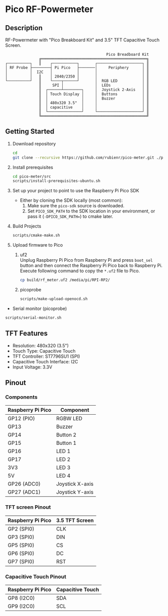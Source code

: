 # Pico RF-Powermeter

## Description

RF-Powermeter with "Pico Breakboard Kit" and 3.5" TFT Capacitive Touch Screen.

```
                                             Pico Breadboard Kit
               ╔═══════════════════════════════════════════════╗
┌──────────┐   ║    ┌───────────┐       ┌────────────────────┐ ║
│ RF Probe ├────────┤ Pi Pico   ├───────│     Periphery      │ ║
│          │  I2C   │           │       │                    │ ║
│          │   ║    │ 2040/2350 │       │                    │ ║
└──────────┘   ║    └────┬──────┘       │  RGB LED           │ ║
               ║     SPI │              │  LEDs              │ ║
               ║  ┌──────┴────────┐     │  Joystick 2-Axis   │ ║
               ║  │ Touch Display │     │  Buttons           │ ║
               ║  │               │     │  Buzzer            │ ║              
               ║  │ 480x320 3.5"  │     │                    │ ║
               ║  │ capacitive    │     │                    │ ║
               ║  └───────────────┘     └────────────────────┘ ║
               ╚═══════════════════════════════════════════════╝
```
## Getting Started

1. Download repository
   ```bash
   cd
   git clone --recursive https://github.com/rubienr/pico-meter.git ./pico-meter
   ``` 

2. Install prerequisites
   ```bash 
   cd pico-meter/src
   scripts/install-prerequisites-ubuntu.sh
   ```

3. Set up your project to point to use the Raspberry Pi Pico SDK
    * Either by cloning the SDK locally (most common):
        1. Make sure the `pico-sdk` source is downloaded.
        2. Set `PICO_SDK_PATH` to the SDK location in your environment, or pass it (`-DPICO_SDK_PATH=`) to cmake later.

4. Build Projects
   ```bash
   scripts/cmake-make.sh
   ```

5. Upload firmware to Pico
    1. uf2 \
       Unplug Raspberry Pi Pico from Raspberry Pi and press `boot_sel` button and then connect the Raspberry Pi Pico
       back to Raspberry Pi.
       Execute following command to copy the `*.uf2` file to Pico.
       ```bash
       cp build/rf_meter.uf2 /media/pi/RPI-RP2/
       ```
    2. picoprobe
       ```bash
       scripts/make-upload-openocd.sh
       ```

* Serial monitor (picoprobe)

```bash
scripts/serial-monitor.sh
```

## TFT Features

* Resolution: 480x320 (3.5")
* Touch Type: Capacitive Touch
* TFT Controller: ST7796SU1 (SPI)
* Capacitive Touch Interface: I2C
* Input Voltage: 3.3V

## Pinout

### Components

| Raspberry Pi Pico | Component       |
|-------------------|-----------------|
| GP12 (PIO)        | RGBW LED        |
| GP13              | Buzzer          |
| GP14              | Button 2        |
| GP15              | Button 1        |
| GP16              | LED 1           |
| GP17              | LED 2           |
| 3V3               | LED 3           |
| 5V                | LED 4           |
| GP26 (ADC0)       | Joystick X-axis |                                     
| GP27 (ADC1)       | Joystick Y-axis |                                     

### TFT screen Pinout

| Raspberry Pi Pico | 3.5 TFT Screen |
|-------------------|----------------|
| GP2 (SPI0)        | CLK            |
| GP3 (SPI0)        | DIN            |
| GP5 (SPI0)        | CS             |
| GP6 (SPI0)        | DC             |
| GP7 (SPI0)        | RST            |

### Capacitive Touch Pinout

| Raspberry Pi Pico | Capacitive Touch |
|-------------------|------------------|
| GP8 (I2C0)        | SDA              |
| GP9 (I2C0)        | SCL              |
